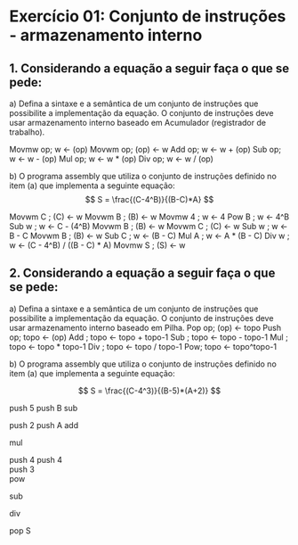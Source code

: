 # Exercício 01: Conjunto de instruções - armazenamento interno

## 1. Considerando a equação a seguir faça o que se pede:


a) Defina a sintaxe e a semântica de um conjunto de instruções que possibilite a implementação da equação. O conjunto de instruções deve usar armazenamento interno baseado em Acumulador (registrador de trabalho).

Movmw op; w <- (op)
Movwm op; (op) <-  w
Add op; w <-  w + (op)
Sub op; w <-  w - (op)
Mul op; w <-  w * (op)
Div op; w <-  w / (op)

b) O programa assembly que utiliza o conjunto de instruções definido no item (a) que implementa a seguinte equação:
$$
S = \frac{(C-4^B)}{(B-C)*A}
$$

Movwm C      ; (C) <- w
Movwm B      ; (B) <- w
Movmw 4      ; w <- 4
Pow B        ; w <- 4^B
Sub w        ; w <- C - (4^B)
Movwm B      ; (B) <- w
Movwm C      ; (C) <- w
Sub w        ; w <- B - C
Movwm B      ; (B) <- w
Sub C        ; w <- (B - C)
Mul A        ; w <- A * (B - C)
Div w        ; w <- (C - 4^B) / ((B - C) * A)
Movmw S      ; (S) <- w

## 2. Considerando a equação a seguir faça o que se pede:

a) Defina a sintaxe e a semântica de um conjunto de instruções que possibilite a implementação da equação. O conjunto de instruções deve usar armazenamento interno baseado em Pilha.
Pop op; (op) <- topo
Push op; topo <- (op)
Add ; topo <- topo + topo-1
Sub ; topo <- topo - topo-1
Mul ; topo <- topo * topo-1
Div ; topo <- topo / topo-1
Pow; topo <- topo^topo-1


b) O programa assembly que utiliza o conjunto de instruções definido no item (a) que implementa a seguinte equação:

$$
S = \frac{(C-4^3)}{(B-5)*(A+2)}
$$


push 5
push B
sub

push 2
push A
add

mul

push 4
push 4     
push 3    
pow        

sub        

div

pop S